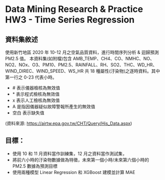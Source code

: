 # Data Mining Research & Practice HW3 - Time Series Regression
## 資料集敘述
使用新竹地區 2020 年 10-12 月之空氣品質資料，進行時間序列分析 & 迴歸預測 PM2.5 值。
本資料集(如附檔)包含 AMB_TEMP、CH4、CO、NMHC、NO、NO2、NOx、O3、PM10、PM2.5、RAINFALL、RH、SO2、THC、WD_HR、WIND_DIREC、WIND_SPEED、WS_HR 共 18 種屬性(汙染物)之逐時資料。其中第一行之 0-23 代表小時。

- \# 表示儀器檢核為無效值
- \* 表示程式檢核為無效值
- x 表示人工檢核為無效值
- A 是指因儀器疑似故障警報所產生的無效值
- 空白 表示缺失值

(資料來源: https://airtw.epa.gov.tw/CHT/Query/His_Data.aspx)

## 目標：
- 使用 10 和 11 月資料當作訓練集，12 月之資料當作測試集，
- 將前六小時的汙染物數據做為特徵，未來第一個小時/未來第六個小時的 PM2.5 數據為預測目標
- 使用兩種模型 Linear Regression 和 XGBoost 建模並計算 MAE
